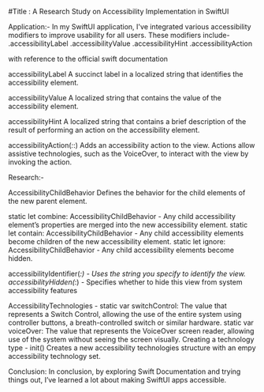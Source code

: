 #Title : A Research Study on Accessibility Implementation in SwiftUI

Application:-
In my SwiftUI application, I've integrated various accessibility modifiers to improve usability for all users. These modifiers include-
.accessibilityLabel
.accessibilityValue
.accessibilityHint
.accessibilityAction


with reference to the official swift documentation

accessibilityLabel
A succinct label in a localized string that identifies the accessibility element.

accessibilityValue
A localized string that contains the value of the accessibility element.

accessibilityHint
A localized string that contains a brief description of the result of performing an action on the accessibility element.

accessibilityAction(_:_:)
Adds an accessibility action to the view. Actions allow assistive technologies, such as the VoiceOver, to interact with the view by invoking the action.



Research:-

AccessibilityChildBehavior
Defines the behavior for the child elements of the new parent element.

static let combine: AccessibilityChildBehavior - Any child accessibility element’s properties are  merged into the new accessibility element.
static let contain: AccessibilityChildBehavior - Any child accessibility elements become children of the new accessibility element.
static let ignore: AccessibilityChildBehavior - Any child accessibility elements become hidden.

accessibilityIdentifier(_:) - Uses the string you specify to identify the view.
accessibilityHidden(_:) - Specifies whether to hide this view from system accessibility features

AccessibilityTechnologies - 
static var switchControl: 
The value that represents a Switch Control, allowing the use of the entire system using controller buttons, a breath-controlled switch or similar hardware.
static var voiceOver: 
The value that represents the VoiceOver screen reader, allowing use of the system without seeing the screen visually.
Creating a technology type - init()
Creates a new accessibility technologies structure with an empy accessibility technology set.



Conclusion: In conclusion, by exploring Swift Documentation and trying things out, I’ve learned a lot about making SwiftUI apps accessible.
